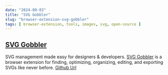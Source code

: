 ```yaml
---
date: "2024-09-03"
title: "SVG Gobbler"
slug: "browser-extension-svg-gobbler"
tags: [ browser-extension, tools, images, svg, open-source ]
---
```




## [SVG Gobbler][1]

SVG management made easy for designers & developers. [SVG Gobbler][1] is a browser extension for finding, optimizing, organizing, editing, and exporting SVGs like never before. [Github Url][2]



  [1]: https://svggobbler.com/
  [2]: https://github.com/rossmoody/svg-gobbler
